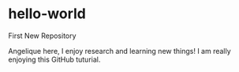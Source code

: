 # hello-world

First New Repository 

Angelique here, I enjoy research and learning new things!
I am really enjoying this GitHub tuturial. 
